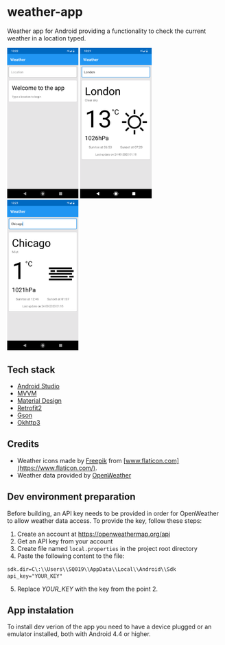 # weather-app
Weather app for Android providing a functionality to check the current weather in a location typed.

<img src="screenshots/screenshot-welcome.png" width="33%"> <img src="screenshots/screenshot-london.png" width="33%"> <img src="screenshots/screenshot-chicago.png" width="33%">

## Tech stack

- [Android Studio](https://developer.android.com/studio)
- [MVVM](https://en.wikipedia.org/wiki/Model%E2%80%93view%E2%80%93viewmodel)
- [Material Design](https://material.io/design/)
- [Retrofit2](https://square.github.io/retrofit/)
- [Gson](https://github.com/square/retrofit/tree/master/retrofit-converters/gson)
- [Okhttp3](https://square.github.io/okhttp/)

## Credits

-  Weather icons made by [Freepik](https://www.flaticon.com/authors/freepik) from [www.flaticon.com](https://www.flaticon.com/).
-  Weather data provided by [OpenWeather](https://openweathermap.org/)

## Dev environment preparation

Before building, an API key needs to be provided in order for OpenWeather to allow weather data access. To provide the key, follow these steps:
1. Create an account at https://openweathermap.org/api
2. Get an API key from your account
3. Create file named `local.properties` in the project root directory
4. Paste the following content to the file:
```
sdk.dir=C\:\\Users\\SQ019\\AppData\\Local\\Android\\Sdk
api_key="YOUR_KEY"
```
5. Replace *YOUR_KEY* with the key from the point 2.

## App instalation

To install dev verion of the app you need to have a device plugged or an emulator installed, both with Android 4.4 or higher.
